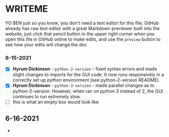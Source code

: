 # WRITEME
YO BEN just so you know, you don't need a text editor for this file; GitHub already has raw text editor with a great Markdown previewer built into the website,
just click that pencil button in the upper right corner when you open this file in GitHub online to make edits, and use the `preview` button to see how your edits will change the doc

### 6-15-2021
- [X] **Hyrum Dickinson** - `python-2-version` - fixed syntax errors and made slight changes to imports for the GUI code. It now runs responsively in a correctly set up python environment (see python-2-version README). 
- [X] **Hyrum Dickinson** - `python-3-version` - made parallel changes as to python-2-version. However, when ran on python 3 instead of 2, the GUI continues to run extremely slow. 
- [ ] this is what an empty box would look like

## 6-16-2021
- 
